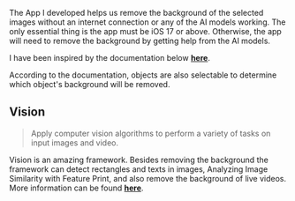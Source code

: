 The App I developed helps us remove the background of the selected images without an internet connection or any of the AI models working.
The only essential thing is the app must be iOS 17 or above. Otherwise, the app will need to remove the background by getting help from the AI models.

I have been inspired by the documentation below [**here**](https://developer.apple.com/documentation/vision/applying_visual_effects_to_foreground_subjects).

According to the documentation, objects are also selectable to determine which object's background will be removed.

## Vision 
>Apply computer vision algorithms to perform a variety of tasks on input images and video.

Vision is an amazing framework. Besides removing the background the framework can detect rectangles and texts in images, Analyzing Image Similarity with Feature Print, and also remove the background of live videos.
More information can be found [**here**](https://developer.apple.com/documentation/vision).
